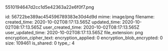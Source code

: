 5510194647d2cc1d5e42363a22e6f0f7.png

id: 56722be389ac454596789383e30d4d9d
mime: image/png
filename: 
created_time: 2020-10-02T08:17:13.565Z
updated_time: 2020-10-02T08:17:13.565Z
user_created_time: 2020-10-02T08:17:13.565Z
user_updated_time: 2020-10-02T08:17:13.565Z
file_extension: png
encryption_cipher_text: 
encryption_applied: 0
encryption_blob_encrypted: 0
size: 109461
is_shared: 0
type_: 4